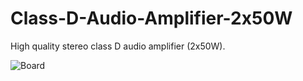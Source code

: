 # Class-D-Audio-Amplifier-2x50W

High quality stereo class D audio amplifier (2x50W). 

![Board](https://github.com/DinoDubroja/Class-D-Audio-Amplifier-2x50W/assets/156545377/51acd66b-1957-47a8-93ee-857756b6e735)

